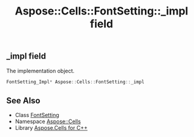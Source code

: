 ﻿---
title: Aspose::Cells::FontSetting::_impl field
linktitle: _impl
second_title: Aspose.Cells for C++ API Reference
description: 'Aspose::Cells::FontSetting::_impl field. The implementation object in C++.'
type: docs
weight: 1200
url: /cpp/aspose.cells/fontsetting/_impl/
---
## _impl field


The implementation object.

```cpp
FontSetting_Impl* Aspose::Cells::FontSetting::_impl
```

## See Also

* Class [FontSetting](../)
* Namespace [Aspose::Cells](../../)
* Library [Aspose.Cells for C++](../../../)
